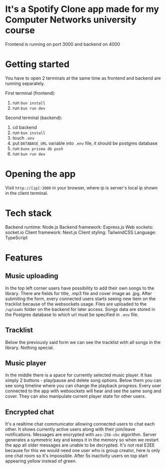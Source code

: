 # It's a Spotify Clone app made for my Computer Networks university course

Frontend is running on port 3000 and backend on 4000

# Getting started

You have to open 2 terminals at the same time as frontend and backend are running separately.

First terminal (frontend):

1. run `bun install`
2. run `bun run dev`

Second terminal (backend):

1. cd backend
2. run `bun install`
3. touch `.env`
4. put `DATABASE_URL` variable into `.env` file, it should be postgres database
5. run `bunx prisma db push`
6. run `bun run dev`

# Opening the app

Visit `http://[ip]:3000` in your browser, where ip is server's local ip shown in the client terminal.

# Tech stack

Backend runtime: Node.js
Backend framework: Express.js
Web sockets: socket.io
Client framework: Next.js
Client styling: TailwindCSS
Language: TypeScript

# Features

## Music uploading

In the top left corner users have possibility to add their own songs to the library. There are fields for title, .mp3 file and cover image as .jpg. After submiting the form, every connected users starts seeing new item on the tracklist because of the websockets usage. Files are uploaded to the `/uploads` folder on the backend for later access. Songs data are stored in the Postgres database to which url must be specified in `.env` file.

## Tracklist

Below the previously said form we can see the tracklist with all songs in the library. Nothing special.

## Music player

In the middle there is a space for currently selected music player. It has simply 2 buttons - play/pause and delete song options. Below them you can see song timeline where you can change the playback progress. Every user connected to the app with websockets will hear and see the same song and cover. They can also manipulate current player state for other users.

## Encrypted chat

It's a realtime chat communicator allowing connected users to chat each other. It shows currently active users along with their join/leave notifications. Messages are encrypted with `aes-256-cbc` algorithm. Server generates a symmetric key and keeps it in the memory so when we restart the app all older messages are unable to be decrypted. It's not real E2EE because for this we would need one user who is group creator, here is only one chat room so it's impossible. After 5s inactivity users on top start appearing yellow instead of green.
